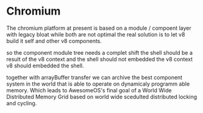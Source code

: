 # Chromium
The chromium platform at present is based on a module / compoent layer with legacy bloat
while both are not optimal the real solution is to let v8 build it self and other v8 components.

so the component module tree needs a complet shift the shell should be a result of the v8 context
and the shell should not embedded the v8 context v8 should embedded the shell.

together with arrayBuffer transfer we can archive the best component system in the world that is able to 
operate on dynamicaly programm able memory. Which leads to AwesomeOS's final goal of a World Wide Distributed Memory Grid
based on world wide scedulted distributed locking and cycling.
